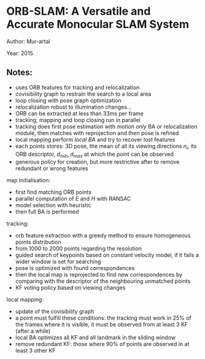 # ORB-SLAM: A Versatile and Accurate Monocular SLAM System

Author: Mur-artal

Year: 2015

Notes:
---
* uses ORB features for tracking and relocalization
* covisibility graph to restrain the search to a local area
* loop closing with pose graph optimization
* relocalization robust to illumination changes...
* ORB can be extracted at less than 33ms per frame
* tracking, mapping and loop closing run in parallel
* tracking does first pose estimation with *motion only* BA or relocalization module, then matches with reprojection and then pose is refined
* local mapping perform *local BA* and try to recover lost features
* each points stores: 3D pose, the mean of all its viewing directions $n_i$, its ORB descriptor, $d_{min}, d_{max}$ at which the point can be observed 
* generous policy for creation, but more restrictive after to remove redundant or wrong features

map initialisation:
* first find matching ORB points 
* parallel computation of $E$ and $H$ with RANSAC
* model selection with heuristic
* then full BA is performed


tracking:
* orb feature extraction with a greedy method to ensure homogeneous points distribution
* from 1000 to 2000 points regarding the resolution
* guided search of keypoints based on constant velocity model, if it fails a wider window is set for searching 
* pose is optimized with found correspondences 
* then the local map is reprojected to find new correspondences by comparing with the descriptor of the neighbouring unmatched points
* KF voting policy based on viewing changes

local mapping:
* update of the covisibility graph
* a point must fulfill these conditions: the tracking must work in 25% of the frames where it is visible, it must be observed from at least 3 KF (after a while)
* local BA optimizes all KF and all landmark in the sliding window 
* remove redundant KF: those where 90% of points are observed in at least 3 other KF